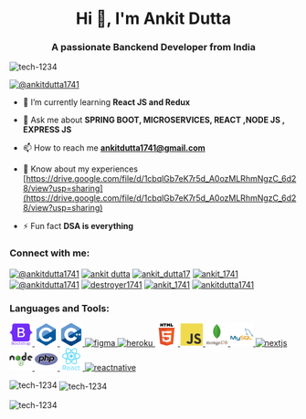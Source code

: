 <h1 align="center">Hi 👋, I'm Ankit Dutta</h1>
<h3 align="center">A passionate Banckend Developer from India</h3>

<p align="left"> <img src="https://komarev.com/ghpvc/?username=tech-1234&label=Profile%20views&color=0e75b6&style=flat" alt="tech-1234" /> </p>

<p align="left"> <a href="https://twitter.com/@ankitdutta1741" target="blank"><img src="https://img.shields.io/twitter/follow/@ankitdutta1741?logo=twitter&style=for-the-badge" alt="@ankitdutta1741" /></a> </p>

- 🌱 I’m currently learning **React JS and Redux**

- 💬 Ask me about **SPRING BOOT, MICROSERVICES, REACT ,NODE JS , EXPRESS JS**

- 📫 How to reach me **ankitdutta1741@gmail.com**

- 📄 Know about my experiences [https://drive.google.com/file/d/1cbqlGb7eK7r5d_A0ozMLRhmNgzC_6d28/view?usp=sharing](https://drive.google.com/file/d/1cbqlGb7eK7r5d_A0ozMLRhmNgzC_6d28/view?usp=sharing)

- ⚡ Fun fact **DSA is everything**

<h3 align="left">Connect with me:</h3>
<p align="left">
<a href="https://twitter.com/@ankitdutta1741" target="blank"><img align="center" src="https://raw.githubusercontent.com/rahuldkjain/github-profile-readme-generator/master/src/images/icons/Social/twitter.svg" alt="@ankitdutta1741" height="30" width="40" /></a>
<a href="https://linkedin.com/in/ankit dutta" target="blank"><img align="center" src="https://raw.githubusercontent.com/rahuldkjain/github-profile-readme-generator/master/src/images/icons/Social/linked-in-alt.svg" alt="ankit dutta" height="30" width="40" /></a>
<a href="https://instagram.com/ankit_dutta17" target="blank"><img align="center" src="https://raw.githubusercontent.com/rahuldkjain/github-profile-readme-generator/master/src/images/icons/Social/instagram.svg" alt="ankit_dutta17" height="30" width="40" /></a>
<a href="https://www.codechef.com/users/ankit_1741" target="blank"><img align="center" src="https://cdn.jsdelivr.net/npm/simple-icons@3.1.0/icons/codechef.svg" alt="ankit_1741" height="30" width="40" /></a>
<a href="https://www.hackerrank.com/@ankitdutta1741" target="blank"><img align="center" src="https://raw.githubusercontent.com/rahuldkjain/github-profile-readme-generator/master/src/images/icons/Social/hackerrank.svg" alt="@ankitdutta1741" height="30" width="40" /></a>
<a href="https://codeforces.com/profile/destroyer1741" target="blank"><img align="center" src="https://raw.githubusercontent.com/rahuldkjain/github-profile-readme-generator/master/src/images/icons/Social/codeforces.svg" alt="destroyer1741" height="30" width="40" /></a>
<a href="https://www.leetcode.com/ankit_1741" target="blank"><img align="center" src="https://raw.githubusercontent.com/rahuldkjain/github-profile-readme-generator/master/src/images/icons/Social/leet-code.svg" alt="ankit_1741" height="30" width="40" /></a>
<a href="https://auth.geeksforgeeks.org/user/ankitdutta1741" target="blank"><img align="center" src="https://raw.githubusercontent.com/rahuldkjain/github-profile-readme-generator/master/src/images/icons/Social/geeks-for-geeks.svg" alt="ankitdutta1741" height="30" width="40" /></a>
</p>

<h3 align="left">Languages and Tools:</h3>
<p align="left"> <a href="https://getbootstrap.com" target="_blank" rel="noreferrer"> <img src="https://raw.githubusercontent.com/devicons/devicon/master/icons/bootstrap/bootstrap-plain-wordmark.svg" alt="bootstrap" width="40" height="40"/> </a> <a href="https://www.cprogramming.com/" target="_blank" rel="noreferrer"> <img src="https://raw.githubusercontent.com/devicons/devicon/master/icons/c/c-original.svg" alt="c" width="40" height="40"/> </a> <a href="https://www.w3schools.com/cpp/" target="_blank" rel="noreferrer"> <img src="https://raw.githubusercontent.com/devicons/devicon/master/icons/cplusplus/cplusplus-original.svg" alt="cplusplus" width="40" height="40"/> </a> <a href="https://www.figma.com/" target="_blank" rel="noreferrer"> <img src="https://www.vectorlogo.zone/logos/figma/figma-icon.svg" alt="figma" width="40" height="40"/> </a> <a href="https://heroku.com" target="_blank" rel="noreferrer"> <img src="https://www.vectorlogo.zone/logos/heroku/heroku-icon.svg" alt="heroku" width="40" height="40"/> </a> <a href="https://www.w3.org/html/" target="_blank" rel="noreferrer"> <img src="https://raw.githubusercontent.com/devicons/devicon/master/icons/html5/html5-original-wordmark.svg" alt="html5" width="40" height="40"/> </a> <a href="https://developer.mozilla.org/en-US/docs/Web/JavaScript" target="_blank" rel="noreferrer"> <img src="https://raw.githubusercontent.com/devicons/devicon/master/icons/javascript/javascript-original.svg" alt="javascript" width="40" height="40"/> </a> <a href="https://www.mongodb.com/" target="_blank" rel="noreferrer"> <img src="https://raw.githubusercontent.com/devicons/devicon/master/icons/mongodb/mongodb-original-wordmark.svg" alt="mongodb" width="40" height="40"/> </a> <a href="https://www.mysql.com/" target="_blank" rel="noreferrer"> <img src="https://raw.githubusercontent.com/devicons/devicon/master/icons/mysql/mysql-original-wordmark.svg" alt="mysql" width="40" height="40"/> </a> <a href="https://nextjs.org/" target="_blank" rel="noreferrer"> <img src="https://cdn.worldvectorlogo.com/logos/nextjs-2.svg" alt="nextjs" width="40" height="40"/> </a> <a href="https://nodejs.org" target="_blank" rel="noreferrer"> <img src="https://raw.githubusercontent.com/devicons/devicon/master/icons/nodejs/nodejs-original-wordmark.svg" alt="nodejs" width="40" height="40"/> </a> <a href="https://www.php.net" target="_blank" rel="noreferrer"> <img src="https://raw.githubusercontent.com/devicons/devicon/master/icons/php/php-original.svg" alt="php" width="40" height="40"/> </a> <a href="https://reactjs.org/" target="_blank" rel="noreferrer"> <img src="https://raw.githubusercontent.com/devicons/devicon/master/icons/react/react-original-wordmark.svg" alt="react" width="40" height="40"/> </a> <a href="https://reactnative.dev/" target="_blank" rel="noreferrer"> <img src="https://reactnative.dev/img/header_logo.svg" alt="reactnative" width="40" height="40"/> </a> </p>

<p><img align="left" src="https://github-readme-stats.vercel.app/api/top-langs?username=tech-1234&show_icons=true&locale=en&layout=compact" alt="tech-1234" /></p>

<p>&nbsp;<img align="center" src="https://github-readme-stats.vercel.app/api?username=tech-1234&show_icons=true&locale=en" alt="tech-1234" /></p>

<p><img align="center" src="https://github-readme-streak-stats.herokuapp.com/?user=tech-1234&" alt="tech-1234" /></p>
